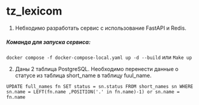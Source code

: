 # tz_lexicom

1. Небходимо разработать сервис с использование FastAPI и Redis.

##### Команда для запуска сервиса:

``docker compose -f docker-compose-local.yaml up -d --build``
или
``Make up``

2. Даны 2 таблица PostgreSQL. Необходимо перенести данные о статусе из таблица short_name в таблицу fuul_name.

``UPDATE full_names fn
SET status = sn.status
FROM short_names sn
WHERE sn.name = LEFT(fn.name ,POSITION('.' in fn.name)-1) or sn.name = fn.name
``